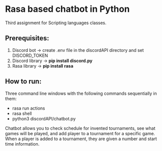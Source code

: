 # Rasa based chatbot in Python
Third assignment for Scripting languages classes.

## Prerequisites:
 1. Discord bot -> create .env file in the discordAPI directory and set DISCORD_TOKEN
 2. Discord library -> __pip install discord.py__
 3. Rasa library -> __pip install rasa__
 
 ## How to run:
  Three command line windows with the following commands sequentially in them:
  - rasa run actions
  - rasa shell
  - python3 discordAPI/chatbot.py
 
Chatbot allows you to check schedule for invented tournaments, see what games will be played, and add player to a tournament for a specific game. 
When a player is added to a tournament, they are given a number and start time information.
